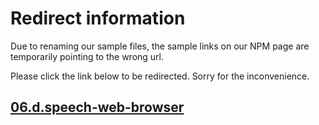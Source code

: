 # Redirect information

Due to renaming our sample files, the sample links on our NPM page are temporarily pointing to the wrong url. 

Please click the link below to be redirected. Sorry for the inconvenience.

## [06.d.speech-web-browser](./../../06.d.speech-web-browser/README.md)